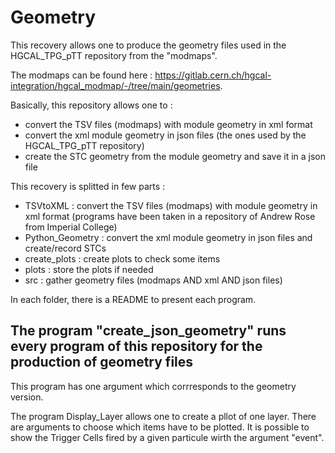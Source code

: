 # Geometry

This recovery allows one to produce the geometry files used in the HGCAL_TPG_pTT repository from the "modmaps".

The modmaps can be found here : https://gitlab.cern.ch/hgcal-integration/hgcal_modmap/-/tree/main/geometries.

Basically, this repository allows one to :
- convert the TSV files (modmaps) with module geometry in xml format
- convert the xml module geometry in json files (the ones used by the HGCAL_TPG_pTT repository)
- create the STC geometry from the module geometry and save it in a json file

This recovery is splitted in few parts :

- TSVtoXML : convert the TSV files (modmaps) with module geometry in xml format (programs have been taken in a repository of Andrew Rose from Imperial College)
- Python_Geometry : convert the xml module geometry in json files and create/record STCs
- create_plots : create plots to check some items
- plots : store the plots if needed
- src : gather geometry files (modmaps AND xml AND json files)

In each folder, there is a README to present each program.

The program "create_json_geometry" runs every program of this repository for the production of geometry files 
-

This program has one argument which corrresponds to the geometry version. 


The program Display_Layer allows one to create a pllot of one layer. There are arguments to choose which items have to be plotted. It is possible to show the Trigger Cells fired by a given particule wirth the argument "event".
